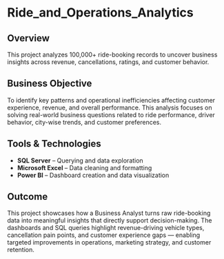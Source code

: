 # Ride_and_Operations_Analytics

## Overview  
This project analyzes 100,000+ ride-booking records to uncover business insights across revenue, cancellations, ratings, and customer behavior. 

## Business Objective  
To identify key patterns and operational inefficiencies affecting customer experience, revenue, and overall performance. This analysis focuses on solving real-world business questions related to ride performance, driver behavior, city-wise trends, and customer preferences.

## Tools & Technologies  
- **SQL Server** – Querying and data exploration  
- **Microsoft Excel** – Data cleaning and formatting  
- **Power BI** – Dashboard creation and data visualization 

## Outcome  
This project showcases how a Business Analyst turns raw ride-booking data into meaningful insights that directly support decision-making. The dashboards and SQL queries highlight revenue-driving vehicle types, cancellation pain points, and customer experience gaps — enabling targeted improvements in operations, marketing strategy, and customer retention.
